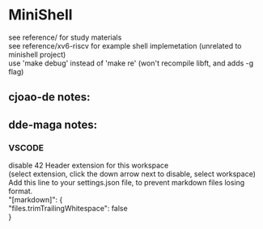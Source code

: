 # MiniShell

see reference/ for study materials   
see reference/xv6-riscv for example shell implemetation (unrelated to minishell project)   
use 'make debug' instead of 'make re' (won't recompile libft, and adds -g flag)   
   
   
## cjoao-de notes:
   
   
## dde-maga notes:
   
   
### VSCODE
disable 42 Header extension for this workspace   
    (select extension, click the down arrow next to disable, select workspace)   
Add this line to your settings.json file, to prevent markdown files losing format.   
"[markdown]": {   
    "files.trimTrailingWhitespace": false   
}  
